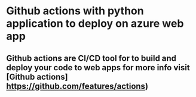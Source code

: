 # Github actions with python application to deploy on azure web app

## Github actions are CI/CD tool for to build and deploy your code to web apps for more info visit [Github actions] https://github.com/features/actions)
